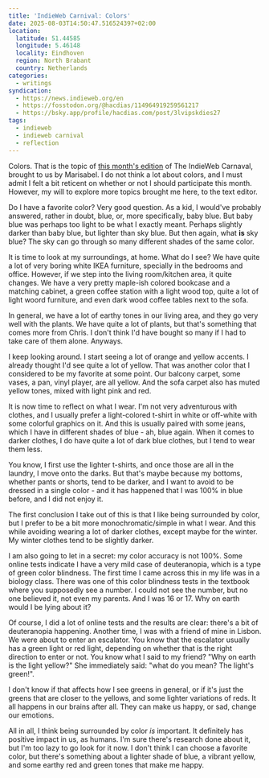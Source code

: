 ```yaml
---
title: 'IndieWeb Carnival: Colors'
date: 2025-08-03T14:50:47.516524397+02:00
location:
  latitude: 51.44585
  longitude: 5.46148
  locality: Eindhoven
  region: North Brabant
  country: Netherlands
categories:
  - writings
syndication:
  - https://news.indieweb.org/en
  - https://fosstodon.org/@hacdias/114964919259561217
  - https://bsky.app/profile/hacdias.com/post/3lvipskdies27
tags:
  - indieweb
  - indieweb carnival
  - reflection
---
```


Colors. That is the topic of [this month's edition](https://marisabel.nl/public/blog/IndieWeb_Carnival_August_2025_:_Colors) of The IndieWeb Carnaval, brought to us by Marisabel. I do not think a lot about colors, and I must admit I felt a bit reticent on whether or not I should participate this month. However, my will to explore more topics brought me here, to the text editor.

<!--more-->

Do I have a favorite color? Very good question. As a kid, I would've probably answered, rather in doubt, blue, or, more specifically, baby blue. But baby blue was perhaps too light to be what I exactly meant. Perhaps slightly darker than baby blue, but lighter than sky blue. But then again, what **is** sky blue? The sky can go through so many different shades of the same color.

It is time to look at my surroundings, at home. What do I see? We have quite a lot of very boring white IKEA furniture, specially in the bedrooms and office. However, if we step into the living room/kitchen area, it quite changes. We have a very pretty maple-ish colored bookcase and a matching cabinet, a green coffee station with a light wood top, quite a lot of light woord furniture, and even dark wood coffee tables next to the sofa.

In general, we have a lot of earthy tones in our living area, and they go very well with the plants. We have quite a lot of plants, but that's something that comes more from Chris. I don't think I'd have bought so many if I had to take care of them alone. Anyways.

I keep looking around. I start seeing a lot of orange and yellow accents. I already thought I'd see quite a lot of yellow. That was another color that I considered to be my favorite at some point. Our balcony carpet, some vases, a pan, vinyl player, are all yellow. And the sofa carpet also has muted yellow tones, mixed with light pink and red.

It is now time to reflect on what I wear. I'm not very adventurous with clothes, and I usually prefer a light-colored t-shirt in white or off-white with some colorful graphics on it. And this is usually paired with some jeans, which I have in different shades of blue - ah, blue again. When it comes to darker clothes, I do have quite a lot of dark blue clothes, but I tend to wear them less.

You know, I first use the lighter t-shirts, and once those are all in the laundry, I move onto the darks. But that's maybe because my bottoms, whether pants or shorts, tend to be darker, and I want to avoid to be dressed in a single color - and it has happened that I was 100% in blue before, and I did not enjoy it.

The first conclusion I take out of this is that I like being surrounded by color, but I prefer to be a bit more monochromatic/simple in what I wear. And this while avoiding wearing a lot of darker clothes, except maybe for the winter. My winter clothes tend to be slightly darker.

I am also going to let in a secret: my color accuracy is not 100%. Some online tests indicate I have a very mild case of deuteranopia, which is a type of green color blindness. The first time I came across this in my life was in a biology class. There was one of this color blindness tests in the textbook where you supposedly see a number. I could not see the number, but no one believed it, not even my parents. And I was 16 or 17. Why on earth would I be lying about it?

Of course, I did a lot of online tests and the results are clear: there's a bit of deuteranopia happening. Another time, I was with a friend of mine in Lisbon. We were about to enter an escalator. You know that the escalator usually has a green light or red light, depending on whether that is the right direction to enter or not. You know what I said to my friend? "Why on earth is the light yellow?" She immediately said: "what do you mean? The light's green!".

I don't know if that affects how I see greens in general, or if it's just the greens that are closer to the yellows, and some lighter variations of reds. It all happens in our brains after all. They can make us happy, or sad, change our emotions.

All in all, I think being surrounded by color *is* important. It definitely has positive impact in us, as humans. I'm sure there's research done about it, but I'm too lazy to go look for it now. I don't think I can choose a favorite color, but there's something about a lighter shade of blue, a vibrant yellow, and some earthy red and green tones that make me happy.
